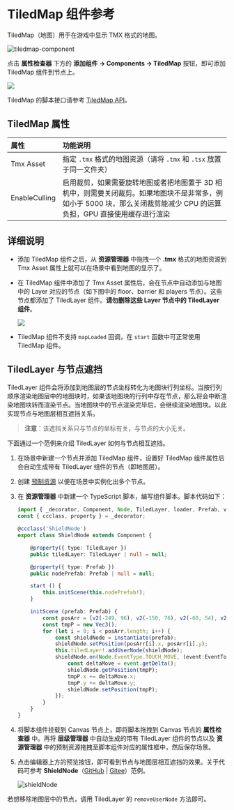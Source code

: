 # TiledMap 组件参考

TiledMap（地图）用于在游戏中显示 TMX 格式的地图。

![tiledmap-component](tiledmap/tiledmap-component.png)

点击 **属性检查器** 下方的 **添加组件 -> Components -> TiledMap** 按钮，即可添加 TiledMap 组件到节点上。

![](./tiledmap/add_tiledmap.png)

TiledMap 的脚本接口请参考 [TiledMap API](__APIDOC__/zh/class/TiledMap)。

## TiledMap 属性

| 属性              | 功能说明
| :---------------- | :----------------- |
| Tmx Asset         | 指定 `.tmx` 格式的地图资源（请将 `.tmx` 和 `.tsx` 放置于同一文件夹） |
| EnableCulling     | 启用裁剪，如果需要旋转地图或者把地图置于 3D 相机中，则需要关闭裁剪。如果地图块不是非常多，例如小于 5000 块，那么关闭裁剪能减少 CPU 的运算负担，GPU 直接使用缓存进行渲染 |

## 详细说明

- 添加 TiledMap 组件之后，从 **资源管理器** 中拖拽一个 **.tmx** 格式的地图资源到 Tmx Asset 属性上就可以在场景中看到地图的显示了。
- 在 TiledMap 组件中添加了 Tmx Asset 属性后，会在节点中自动添加与地图中的 Layer 对应的节点（如下图中的 floor、barrier 和 players 节点）。这些节点都添加了 TiledLayer 组件。**请勿删除这些 Layer 节点中的 TiledLayer 组件**。

    ![](./tiledmap/tiledlayer.png)

- TiledMap 组件不支持 `mapLoaded` 回调，在 `start` 函数中可正常使用 TiledMap 组件。

## TiledLayer 与节点遮挡

TiledLayer 组件会将添加到地图层的节点坐标转化为地图块行列坐标。当按行列顺序渲染地图层中的地图块时，如果该地图块的行列中存在节点，那么将会中断渲染地图块转而渲染节点。当地图块中的节点渲染完毕后，会继续渲染地图块。以此实现节点与地图层相互遮挡关系。

> **注意**：该遮挡关系只与节点的坐标有关，与节点的大小无关。

下面通过一个范例来介绍 TiledLayer 如何与节点相互遮挡。

1. 在场景中新建一个节点并添加 TiledMap 组件，设置好 TiledMap 组件属性后会自动生成带有 TiledLayer 组件的节点（即地图层）。

2. 创建 [预制资源](../../asset/prefab.md) 以便在场景中实例化出多个节点。

3. 在 **资源管理器** 中新建一个 TypeScript 脚本，编写组件脚本。脚本代码如下：

    ```ts
    import { _decorator, Component, Node, TiledLayer, loader, Prefab, v2, instantiate, Vec3, EventTouch } from 'cc';
    const { ccclass, property } = _decorator;

    @ccclass('ShieldNode')
    export class ShieldNode extends Component {

        @property({ type: TiledLayer })
        public tiledLayer: TiledLayer | null = null;

        @property({ type: Prefab })
        public nodePrefab: Prefab | null = null;

        start () {
            this.initScene(this.nodePrefab!);
        }

        initScene (prefab: Prefab) {
            const posArr = [v2(-249, 96), v2(-150, 76), v2(-60, 54), v2(-248, -144), v2(-89, -34)];
            const tmpP = new Vec3();
            for (let i = 0; i < posArr.length; i++) {
                const shieldNode = instantiate(prefab);
                shieldNode.setPosition(posArr[i].x, posArr[i].y);
                this.tiledLayer!.addUserNode(shieldNode);
                shieldNode.on(Node.EventType.TOUCH_MOVE, (event:EventTouch) => {
                    const deltaMove = event.getDelta();
                    shieldNode.getPosition(tmpP);
                    tmpP.x += deltaMove.x;
                    tmpP.y += deltaMove.y;
                    shieldNode.setPosition(tmpP);
                });
            }
        }
    }
    ```

4. 将脚本组件挂载到 Canvas 节点上，即将脚本拖拽到 Canvas 节点的 **属性检查器** 中。再将 **层级管理器** 中自动生成的带有 TiledLayer 组件的节点以及 **资源管理器** 中的预制资源拖拽至脚本组件对应的属性框中，然后保存场景。

5. 点击编辑器上方的预览按钮，即可看到节点与地图层相互遮挡的效果。关于代码可参考 **ShieldNode**（[GitHub](https://github.com/cocos/cocos-test-projects/tree/v3.8/assets/cases/middleware/tiled-map) | [Gitee](https://gitee.com/mirrors_cocos-creator/test-cases-3d/tree/v3.8/assets/cases/tiled-map)）范例。

    ![shieldNode](./tiledmap/shieldNode.png)

若想移除地图层中的节点，调用 TiledLayer 的 `removeUserNode` 方法即可。
